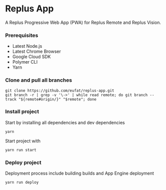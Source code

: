 # Replus App

A Replus Progressive Web App (PWA) for Replus Remote and Replus Vision.

### Prerequisites

*   Latest Node.js
*   Latest Chrome Browser
*   Google Cloud SDK
*   Polymer CLI
*   Yarn

### Clone and pull all branches

```
git clone https://github.com/eufat/replus-app.git
git branch -r | grep -v '\->' | while read remote; do git branch --track "${remote#origin/}" "$remote"; done
```

### Install project

Start by installing all dependencies and dev dependencies

```
yarn
```

Start project with

```
yarn run start
```

### Deploy project

Deployment process include building builds and App Engine deployment

```
yarn run deploy
```
